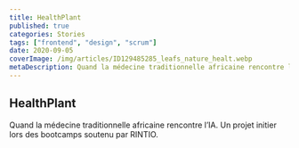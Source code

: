 ```yaml
---
title: HealthPlant
published: true
categories: Stories
tags: ["frontend", "design", "scrum"]
date: 2020-09-05
coverImage: /img/articles/ID129485285_leafs_nature_healt.webp
metaDescription: Quand la médecine traditionnelle africaine rencontre l’IA. Un projet initier lors des bootcamps soutenu par RINTIO.
---
```


## HealthPlant

Quand la médecine traditionnelle africaine rencontre l’IA. Un projet initier lors des bootcamps soutenu par RINTIO.
